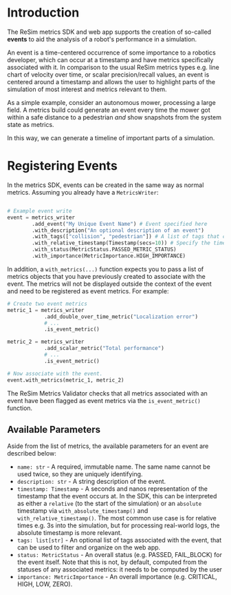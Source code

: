 # Introduction

The ReSim metrics SDK and web app supports the creation of so-called **events** to aid the
analysis of a robot's performance in a simulation.

An event is a time-centered occurrence of some importance to a robotics developer, which can 
occur at a timestamp and have metrics specifically associated with it. In comparison to the
usual ReSim metrics types e.g. line chart of velocity over time, or scalar precision/recall
values, an event is centered around a timestamp and allows the user to highlight parts of the
simulation of most interest and metrics relevant to them.

As a simple example, consider an autonomous mower, processing a large field. A metrics build
could generate an event every time the mower got within a safe distance to a pedestrian
*and* show snapshots from the system state as metrics.

In this way, we can generate a timeline of important parts of a simulation.

# Registering Events

In the metrics SDK, events can be created in the same way as normal metrics. Assuming
you already have a `MetricsWriter`:

```python

# Example event write
event = metrics_writer
        .add_event("My Unique Event Name") # Event specified here
        .with_description("An optional description of an event")
        .with_tags(["collision", "pedestrian"]) # A list of tags that can be used to categorize the event 
        .with_relative_timestamp(Timestamp(secs=10)) # Specify the timestamp in your simulation that the event occurs
        .with_status(MetricStatus.PASSED_METRIC_STATUS)
        .with_importance(MetricImportance.HIGH_IMPORTANCE)
```

In addition, a `with_metrics(...)` function expects you to pass a list of metrics objects that 
you have previously created to associate with the event. The metrics will not be displayed outside 
the context of the event and need to be registered as event metrics. For example:

```python
# Create two event metrics
metric_1 = metrics_writer
            .add_double_over_time_metric("Localization error")
            # ...
            .is_event_metric()

metric_2 = metrics_writer
            .add_scalar_metric("Total performance")
            # ...
            .is_event_metric()

# Now associate with the event.
event.with_metrics(metric_1, metric_2)
```

The ReSim Metrics Validator checks that all metrics associated with an event have been flagged as event metrics
via the `is_event_metric()` function.

## Available Parameters

Aside from the list of metrics, the available parameters for an event are described below:

- `name: str` - A required, immutable name. The same name cannot be used twice, so they are uniquely identifying.
- `description: str` - A string description of the event.
- `timestamp: Timestamp` - A seconds and nanos representation of the timestamp that the event occurs at. In the SDK, this
can be interpreted as either a `relative` (to the start of the simulation) or an `absolute` timestamp via `with_absolute_timestamp()`
and `with_relative_timestamp()`. The most common use case is for relative times e.g. 3s into the simulation, but for processing
real-world logs, the absolute timestamp is more relevant.
- `tags: list[str]` - An optional list of tags associated with the event, that can be used to filter and organize on the web app.
- `status: MetricStatus` - An overall status (e.g. PASSED, FAIL_BLOCK) for the event itself. Note that this is not, by default, computed from
the statuses of any associated metrics: it needs to be computed by the user
- `importance: MetricImportance` - An overall importance (e.g. CRITICAL, HIGH, LOW, ZERO).

